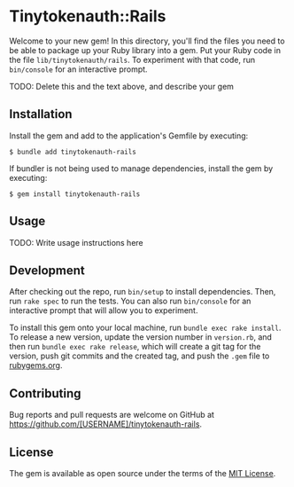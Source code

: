 # Tinytokenauth::Rails

Welcome to your new gem! In this directory, you'll find the files you need to be able to package up your Ruby library into a gem. Put your Ruby code in the file `lib/tinytokenauth/rails`. To experiment with that code, run `bin/console` for an interactive prompt.

TODO: Delete this and the text above, and describe your gem

## Installation

Install the gem and add to the application's Gemfile by executing:

    $ bundle add tinytokenauth-rails

If bundler is not being used to manage dependencies, install the gem by executing:

    $ gem install tinytokenauth-rails

## Usage

TODO: Write usage instructions here

## Development

After checking out the repo, run `bin/setup` to install dependencies. Then, run `rake spec` to run the tests. You can also run `bin/console` for an interactive prompt that will allow you to experiment.

To install this gem onto your local machine, run `bundle exec rake install`. To release a new version, update the version number in `version.rb`, and then run `bundle exec rake release`, which will create a git tag for the version, push git commits and the created tag, and push the `.gem` file to [rubygems.org](https://rubygems.org).

## Contributing

Bug reports and pull requests are welcome on GitHub at https://github.com/[USERNAME]/tinytokenauth-rails.

## License

The gem is available as open source under the terms of the [MIT License](https://opensource.org/licenses/MIT).
